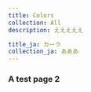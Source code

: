 ```yaml
---
title: Colors
collection: All
description: えええええ

title_ja: カーラ
collection_ja: あああ
---
```


### A test page 2